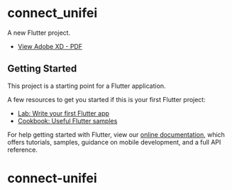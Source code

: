 # connect_unifei

A new Flutter project.

- [View Adobe XD - PDF](https://github.com/marcos-bah/connect-unifei/blob/main/DOCS/Sigaa%20Unifei.pdf)

## Getting Started

This project is a starting point for a Flutter application.

A few resources to get you started if this is your first Flutter project:

- [Lab: Write your first Flutter app](https://flutter.dev/docs/get-started/codelab)
- [Cookbook: Useful Flutter samples](https://flutter.dev/docs/cookbook)

For help getting started with Flutter, view our
[online documentation](https://flutter.dev/docs), which offers tutorials,
samples, guidance on mobile development, and a full API reference.
# connect-unifei
